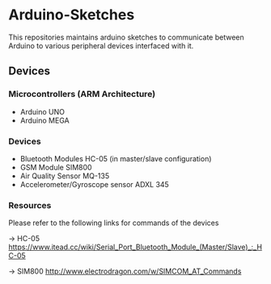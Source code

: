 # Arduino-Sketches
This repositories maintains arduino sketches to communicate between Arduino to various peripheral devices interfaced with it.

## Devices
### Microcontrollers (ARM Architecture)

* Arduino UNO
* Arduino MEGA

### Devices

* Bluetooth Modules HC-05 (in master/slave configuration) 
* GSM Module SIM800 
* Air Quality Sensor MQ-135
* Accelerometer/Gyroscope sensor ADXL 345

### Resources

Please refer to the following links for commands of the devices

-> HC-05 https://www.itead.cc/wiki/Serial_Port_Bluetooth_Module_(Master/Slave)_:_HC-05

-> SIM800 http://www.electrodragon.com/w/SIMCOM_AT_Commands


